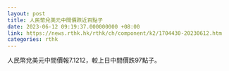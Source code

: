 ```yaml
---
layout: post
title: 人民幣兌美元中間價跌近百點子
date: 2023-06-12 09:19:37.000000000 +08:00
link: https://news.rthk.hk/rthk/ch/component/k2/1704430-20230612.htm
categories: rthk
---
```


人民幣兌美元中間價報7.1212，較上日中間價跌97點子。
